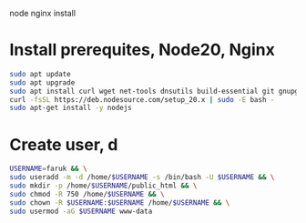 node nginx install

 # Install prerequites, Node20, Nginx

```bash
sudo apt update
sudo apt upgrade
sudo apt install curl wget net-tools dnsutils build-essential git gnupg lsb-release ca-certificates software-properties-common nginx
curl -fsSL https://deb.nodesource.com/setup_20.x | sudo -E bash -
sudo apt-get install -y nodejs
```

# Create user, d

```bash
USERNAME=faruk && \
sudo useradd -m -d /home/$USERNAME -s /bin/bash -U $USERNAME && \
sudo mkdir -p /home/$USERNAME/public_html && \
sudo chmod -R 750 /home/$USERNAME && \
sudo chown -R $USERNAME:$USERNAME /home/$USERNAME && \
sudo usermod -aG $USERNAME www-data
```


